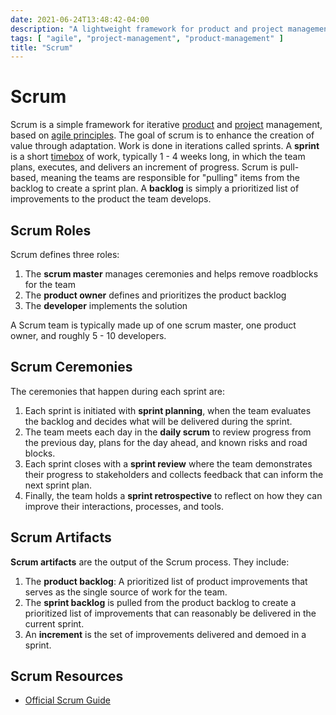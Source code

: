 ```yaml
---
date: 2021-06-24T13:48:42-04:00
description: "A lightweight framework for product and project management"
tags: [ "agile", "project-management", "product-management" ]
title: "Scrum"
---
```


# Scrum

Scrum is a simple framework for iterative [product](product-management.md) and [project](project-management.md) management, based on [agile principles](agile.md). The goal of scrum is to enhance the creation of value through adaptation. Work is done in iterations called sprints. A **sprint** is a short [timebox](timeboxing.md) of work, typically 1 - 4 weeks long, in which the team plans, executes, and delivers an increment of progress. Scrum is pull-based, meaning the teams are responsible for "pulling" items from the backlog to create a sprint plan. A **backlog** is simply a prioritized list of improvements to the product the team develops.

## Scrum Roles

Scrum defines three roles:

1. The **scrum master** manages ceremonies and helps remove roadblocks for the team
1. The **product owner** defines and prioritizes the product backlog
1. The **developer** implements the solution

A Scrum team is typically made up of one scrum master, one product owner, and roughly 5 - 10 developers. 

## Scrum Ceremonies

The ceremonies that happen during each sprint are:

1. Each sprint is initiated with **sprint planning**, when the team evaluates the backlog and decides what will be delivered during the sprint.
1. The team meets each day in the **daily scrum** to review progress from the previous day, plans for the day ahead, and known risks and road blocks.
1. Each sprint closes with a **sprint review** where the team demonstrates their progress to stakeholders and collects feedback that can inform the next sprint plan.
1. Finally, the team holds a **sprint retrospective** to reflect on how they can improve their interactions, processes, and tools.

## Scrum Artifacts

**Scrum artifacts** are the output of the Scrum process. They include:

1. The **product backlog**: A prioritized list of product improvements that serves as the single source of work for the team.
1. The **sprint backlog** is pulled from the product backlog to create a prioritized list of improvements that can reasonably be delivered in the current sprint.
1. An **increment** is the set of improvements delivered and demoed in a sprint.

## Scrum Resources

* [Official Scrum Guide](https://scrumguides.org/scrum-guide.html)
